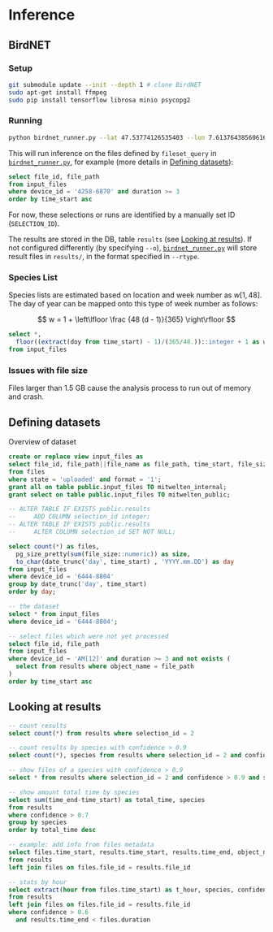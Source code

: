 # Inference

## BirdNET

### Setup

```bash
git submodule update --init --depth 1 # clone BirdNET
sudo apt-get install ffmpeg
sudo pip install tensorflow librosa minio psycopg2
```

### Running

```bash
python birdnet_runner.py --lat 47.53774126535403 --lon 7.613764385606163 --rtype audacity
```

This will run inference on the files defined by `fileset_query` in [`birdnet_runner.py`](./birdnet_runner.py), for example (more details in [Defining datasets](#defining-datasets)):

```sql
select file_id, file_path
from input_files
where device_id = '4258-6870' and duration >= 3
order by time_start asc
```

For now, these selections or runs are identified by a manually set ID (`SELECTION_ID`).

The results are stored in the DB, table `results` (see [Looking at results](#looking-at-results)).
If not configured differently (by specifying `--o`), [`birdnet_runner.py`](./birdnet_runner.py) will store result files in `results/`, in the format specified in `--rtype`.

### Species List

Species lists are estimated based on location and week number as $w[1, 48]$.
The day of year can be mapped onto this type of week number as follows:

$$
w = 1 + \left\lfloor \frac {48 (d - 1)}{365} \right\rfloor
$$

```sql
select *,
  floor((extract(doy from time_start) - 1)/(365/48.))::integer + 1 as week
from input_files
```

### Issues with file size

Files larger than 1.5 GB cause the analysis process to run out of memory and crash.

## Defining datasets

Overview of dataset

```sql
create or replace view input_files as
select file_id, file_path||file_name as file_path, time_start, file_size, sample_rate, device_id, duration, location
from files
where state = 'uploaded' and format = '1';
grant all on table public.input_files TO mitwelten_internal;
grant select on table public.input_files TO mitwelten_public;

-- ALTER TABLE IF EXISTS public.results
--     ADD COLUMN selection_id integer;
-- ALTER TABLE IF EXISTS public.results
--     ALTER COLUMN selection_id SET NOT NULL;

select count(*) as files,
  pg_size_pretty(sum(file_size::numeric)) as size,
  to_char(date_trunc('day', time_start) , 'YYYY.mm.DD') as day
from input_files
where device_id = '6444-8804'
group by date_trunc('day', time_start)
order by day;

-- the dataset
select * from input_files
where device_id = '6444-8804';

-- select files which were not yet processed
select file_id, file_path
from input_files
where device_id ~ 'AM[12]' and duration >= 3 and not exists (
  select from results where object_name = file_path
)
order by time_start asc
```

## Looking at results

```sql
-- count results
select count(*) from results where selection_id = 2

-- count results by species with confidence > 0.9
select count(*), species from results where selection_id = 2 and confidence > 0.9 group by species

-- show files of a species with confidence > 0.9
select * from results where selection_id = 2 and confidence > 0.9 and species = 'Acrocephalus scirpaceus' order by file_id, time_start

-- show amount total time by species
select sum(time_end-time_start) as total_time, species
from results
where confidence > 0.7
group by species
order by total_time desc

-- example: add info from files metadata
select files.time_start, results.time_start, results.time_end, object_name, species, confidence, device_id
from results
left join files on files.file_id = results.file_id

-- stats by hour
select extract(hour from files.time_start) as t_hour, species, confidence
from results
left join files on files.file_id = results.file_id
where confidence > 0.6
  and results.time_end < files.duration
```
